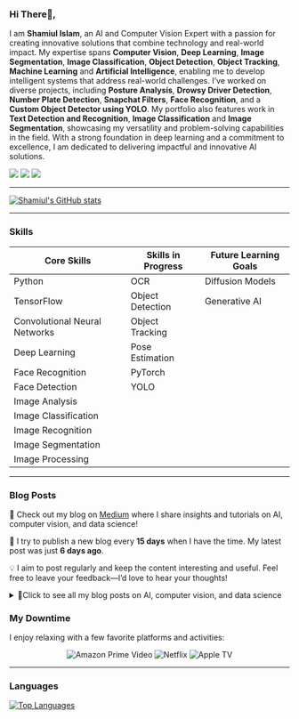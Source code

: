 ### Hi There👋, 
I am **Shamiul Islam**, an AI and Computer Vision Expert with a passion for creating innovative solutions that combine technology and real-world impact. My expertise spans **Computer Vision**, **Deep Learning**, **Image Segmentation**, **Image Classification**, **Object Detection**, **Object Tracking**, **Machine Learning** and **Artificial Intelligence**, enabling me to develop intelligent systems that address real-world challenges. I’ve worked on diverse projects, including **Posture Analysis**, **Drowsy Driver Detection**, **Number Plate Detection**, **Snapchat Filters**, **Face Recognition**, and a **Custom Object Detector using YOLO**. My portfolio also features work in **Text Detection and Recognition**, **Image Classification** and **Image Segmentation**, showcasing my versatility and problem-solving capabilities in the field. With a strong foundation in deep learning and a commitment to excellence, I am dedicated to delivering impactful and innovative AI solutions.



[![](https://img.shields.io/badge/-@shamiul5201-%23181717?style=flat-square&logo=github)](https://github.com/shamiul5201)
[![](https://img.shields.io/badge/-shamiul%20islam-blue?style=flat-square&logo=Linkedin&logoColor=white&link=https://www.linkedin.com/in/sham-islam/)](https://www.linkedin.com/in/sham-islam/)
[![](https://img.shields.io/badge/-@ShamiulIsl29689-%231DA1F2?style=flat-square&logo=twitter&logoColor=ffffff)](https://x.com/ShamiulIsl29689)

---

[![Shamiul's GitHub stats](https://github-readme-stats.vercel.app/api?username=shamiul5201&show_icons=true&theme=transparent)](https://github.com/shamiul5201)

--- 

### Skills
| **Core Skills**                                | **Skills in Progress**                     | **Future Learning Goals**           |
|------------------------------------------------|--------------------------------------------|-------------------------------------|
| Python                                         | OCR                                        | Diffusion Models                    |
| TensorFlow                                     | Object Detection                           | Generative AI                       |
| Convolutional Neural Networks                  | Object Tracking                            |                                     |
| Deep Learning                                  | Pose Estimation                            |                                     |
| Face Recognition                               | PyTorch                                    |                                     |
| Face Detection                                 | YOLO                                       |                                     |
| Image Analysis                                 |                                            |                                     |
| Image Classification                           |                                            |                                     |
| Image Recognition                              |                                            |                                     |
| Image Segmentation                             |                                            |                                     |
| Image Processing                               |                                            |                                     |

---

### Blog Posts

🚀 Check out my blog on [Medium](https://medium.com/@shamiulislamnoyon) where I share insights and tutorials on AI, computer vision, and data science!

📅 I try to publish a new blog every **15 days** when I have the time. My latest post was just **6 days ago**.

💡 I aim to post regularly and keep the content interesting and useful. Feel free to leave your feedback—I’d love to hear your thoughts!

<details>
<summary>
📂Click to see all my blog posts on AI, computer vision, and data science
</summary>

| Date       | Title                                                                                                                           |
|:-----------|:--------------------------------------------------------------------------------------------------------------------------------|
| 2024-11-05 | [Exploring the Foundations of Computer Vision and Image Processing](https://medium.com/@shamiulislamnoyon/exploring-the-foundations-of-computer-vision-and-image-processing-a968f983b4f7)                                                                                                                |
| 2024-10-23 | [Project: Virtual Makeup — Eye Liner](https://medium.com/@shamiulislamnoyon/project-virtual-makeup-eye-liner-f75805017349)                                                                                                                                       |
| 2024-10-23 | [Project: Virtual Makeup — Apply Lipstick](https://medium.com/@shamiulislamnoyon/project-virtual-makeup-apply-lipstick-1917a3403a66)                                                                                                                |
| 2024-07-08 | [Learning Artificial Intelligence In Healthcare](https://medium.com/@shamiulislamnoyon/learning-artificial-intelligence-in-healthcare-7c111fbbe261)                                                                                                  |
</details>  


### My Downtime

I enjoy relaxing with a few favorite platforms and activities:

<p align="center">
    <img src="https://img.shields.io/badge/Amazon%20Prime-00A8E1?style=for-the-badge&logo=amazonprime&logoColor=white" alt="Amazon Prime Video" />
    <img src="https://img.shields.io/badge/Netflix-E50914?style=for-the-badge&logo=netflix&logoColor=white" alt="Netflix" />
    <img src="https://img.shields.io/badge/Apple%20TV-000000?style=for-the-badge&logo=appletv&logoColor=white" alt="Apple TV" />
</p>

---

### Languages 

[![Top Languages](https://github-readme-stats.vercel.app/api/top-langs/?username=shamiul5201&layout=compact&hide=css,html,handlebars)](https://github.com/shamiul5201)






